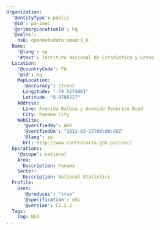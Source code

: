 ```yaml
---
Organization:
  '@entityType': public
  '@id': pa-inec
  '@primaryLocationId': hq
  '@xmlns':
    ns0: openmetadata:omad:1_0
  Name:
    '@lang': sp
    '#text': Instituto Nacional de Estadistica y Censo
  Location:
    '@countryCode': PA
    '@id': hq
    MapLocation:
      '@accuracy': street
      Longitude: "-79.5274061"
      Latitude: "8.9788227"
    Address:
      Line: Avenida Balboa y Avenida Federico Boyd
      City: Panama City
    WebSite:
      '@verifiedBy': AKR
      '@verifiedOn': "2012-03-15T00:00:00Z"
      '@lang': sp
      Url: http://www.contraloria.gob.pa/inec/
  Operations:
    '@scope': national
    Area:
      Description: Panama
    Sector:
      Description: National Statistics
  Profile:
    Uses:
      '@produces': "true"
      '@specification': ddi
      '@version': C1.2.2
  Tags:
    Tag: NSO
...
```

